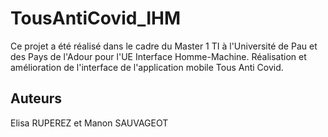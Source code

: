 # TousAntiCovid_IHM

Ce projet a été réalisé dans le cadre du Master 1 TI à l'Université de Pau et des Pays de l'Adour pour l'UE Interface Homme-Machine.
Réalisation et amélioration de l'interface de l'application mobile Tous Anti Covid.

## Auteurs

Elisa RUPEREZ et Manon SAUVAGEOT
